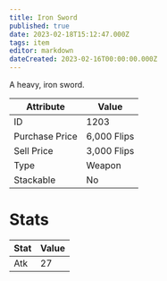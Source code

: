 ```yaml
---
title: Iron Sword
published: true
date: 2023-02-18T15:12:47.000Z
tags: item
editor: markdown
dateCreated: 2023-02-16T00:00:00.000Z
---
```


A heavy, iron sword.

|Attribute|Value|
|-|-|
|ID|1203|
|Purchase Price|6,000 Flips|
|Sell Price|3,000 Flips|
|Type|Weapon|
|Stackable|No|

# Stats
|Stat|Value|
|-|-|
|Atk|27|
